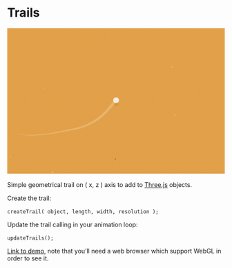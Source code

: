 # Trails

![trails gif](demo.gif)

Simple geometrical trail on ( x, z ) axis to add to <a href="https://threejs.org/" target="_blank" rel="noopener noreferrer">Three.js</a> objects.

Create the trail:
```
createTrail( object, length, width, resolution );
```
Update the trail calling in your animation loop:
```
updateTrails();
```
<a href="http://arnaudsvart.com/trailsexample/" target="_blank" rel="noopener noreferrer">Link to demo</a>, note that you’ll need a web browser which support WebGL in order to see it.
